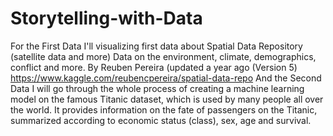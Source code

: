 # Storytelling-with-Data
For the First Data I'll visualizing first data about Spatial Data Repository (satellite data and more)
Data on the environment, climate, demographics, conflict and more.
By Reuben Pereira (updated a year ago (Version 5)
https://www.kaggle.com/reubencpereira/spatial-data-repo
And the Second Data I will go through the whole process of creating a machine learning model on the famous Titanic dataset, 
which is used by many people all over the world.
It provides information on the fate of passengers on the Titanic, 
summarized according to economic status (class), sex, age and survival.
